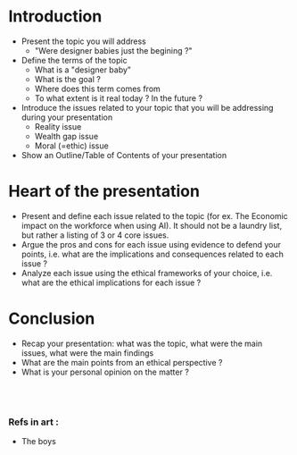 # Introduction
<ul>
  
  <li>Present the topic you will address
    <ul>
    <li>"Were designer babies just the begining ?"</li>
    </ul>
  </li>
  
  <li>Define the terms of the topic
    <ul>
    <li>What is a "designer baby"</li>
    <li>What is the goal ?</li>
    <li>Where does this term comes from</li>
    <li>To what extent is it real today ? In the future ?</li>
    </ul>
  </li>
  
  <li>Introduce the issues related to your topic that you will be addressing during your presentation
    <ul>
      <li>Reality issue</li>
      <li>Wealth gap issue</li>
      <li>Moral (=ethic) issue</li>
    </ul>
  </li>
  
  <li>Show an Outline/Table of Contents of your presentation</li>
</ul>

# Heart of the presentation
<ul>
  <li>Present and define each issue related to the topic (for ex. The Economic impact on the workforce when using AI). 
    It should not be a laundry list, but rather a listing of 3 or 4 core issues.</li>
  <li>Argue the pros and cons for each issue using evidence to defend your points, i.e. what are the implications and consequences related to each issue ?</li>
  <li>Analyze each issue using the ethical frameworks of your choice, i.e. what are the ethical implications for each issue ?</li>
</ul>

# Conclusion
<ul>
  <li>Recap your presentation: what was the topic, what were the main issues, what were the main findings</li>
  <li>What are the main points from an ethical perspective ?</li>
  <li>What is your personal opinion on the matter ?</li>
</ul>

<br><br>


### Refs in art :
<ul>
<li>The boys</li>
</ul>
